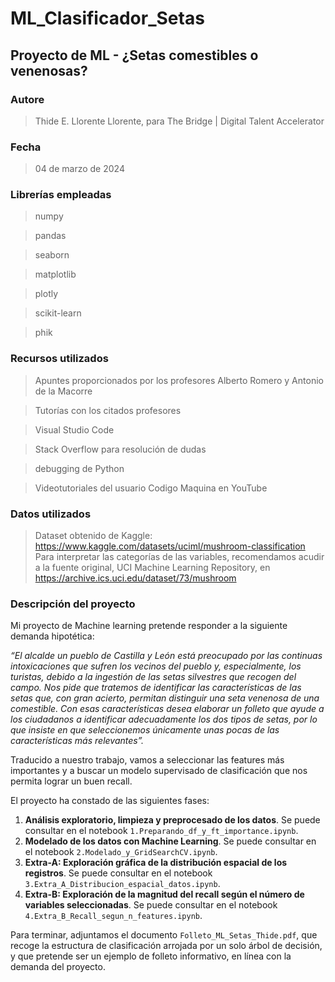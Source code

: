 # ML_Clasificador_Setas

## Proyecto de ML - ¿Setas comestibles o venenosas?

### Autore
>Thide E. Llorente Llorente, para The Bridge | Digital Talent Accelerator

### Fecha
>04 de marzo de 2024

### Librerías empleadas
>numpy

>pandas

>seaborn

>matplotlib

>plotly

>scikit-learn

>phik

### Recursos utilizados
>Apuntes proporcionados por los profesores Alberto Romero y Antonio de la Macorre

>Tutorías con los citados profesores

>Visual Studio Code

>Stack Overflow para resolución de dudas

>debugging de Python

>Videotutoriales del usuario Codigo Maquina en YouTube

### Datos utilizados
> Dataset obtenido de Kaggle: https://www.kaggle.com/datasets/uciml/mushroom-classification
> Para interpretar las categorías de las variables, recomendamos acudir a la fuente original, 
UCI Machine Learning Repository, en https://archive.ics.uci.edu/dataset/73/mushroom

### Descripción del proyecto

Mi proyecto de Machine learning pretende responder a la siguiente demanda hipotética:

*“El alcalde un pueblo de Castilla y León está preocupado por las continuas intoxicaciones 
que sufren los vecinos del pueblo y, especialmente, los turistas, debido a la ingestión de 
las setas silvestres que recogen del campo. Nos pide que tratemos de identificar las 
características de las setas que, con gran acierto, permitan distinguir una seta venenosa de 
una comestible. Con esas características desea elaborar un folleto que ayude a los 
ciudadanos a identificar adecuadamente los dos tipos de setas, por lo que insiste en que 
seleccionemos únicamente unas pocas de las características más relevantes”.*

Traducido a nuestro trabajo, vamos a seleccionar las features más importantes y a buscar 
un modelo supervisado de clasificación que nos permita lograr un buen recall.

El proyecto ha constado de las siguientes fases:

1) **Análisis exploratorio, limpieza y preprocesado de los datos**. Se puede consultar en el notebook ``1.Preparando_df_y_ft_importance.ipynb``.
2) **Modelado de los datos con Machine Learning**. Se puede consultar en el notebook ``2.Modelado_y_GridSearchCV.ipynb``.
3) **Extra-A: Exploración gráfica de la distribución espacial de los registros**. Se puede consultar en el notebook `` 3.Extra_A_Distribucion_espacial_datos.ipynb``.
4) **Extra-B: Exploración de la magnitud del recall según el número de variables seleccionadas**. Se puede consultar en el notebook ``4.Extra_B_Recall_segun_n_features.ipynb``.

Para terminar, adjuntamos el documento ``Folleto_ML_Setas_Thide.pdf``, que recoge la estructura de clasificación arrojada por un solo árbol de decisión, y que pretende ser un ejemplo de folleto informativo, en línea con la demanda del proyecto.

